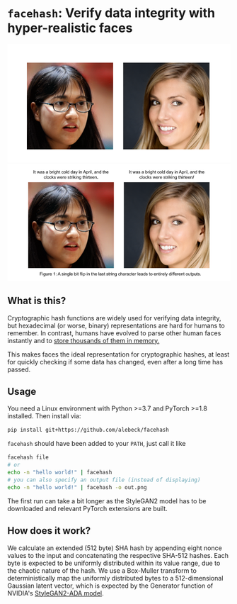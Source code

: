 # `facehash`: Verify data integrity with hyper-realistic faces

![](teaser_dark.png#gh-dark-mode-only)
![](teaser_light.png#gh-light-mode-only)

## What is this?

Cryptographic hash functions are widely used for verifying data integrity, but hexadecimal (or worse, binary) representations are hard for humans to remember. In contrast, humans have evolved to parse other human faces instantly and to [store thousands of them in memory.](https://www.science.org/content/article/average-person-can-recognize-5000-faces#:~:text=To%20qualify%20as%20%22knowing%22%20a,of%20the%20Royal%20Society%20B%20.)

This makes faces the ideal representation for cryptographic hashes, at least for quickly checking if some data has changed, even after a long time has passed.

## Usage

You need a Linux environment with Python >=3.7 and PyTorch >=1.8 installed. Then install via:

```bash
pip install git+https://github.com/alebeck/facehash
```

`facehash` should have been added to your `PATH`, just call it like

```bash
facehash file
# or
echo -n "hello world!" | facehash
# you can also specify an output file (instead of displaying)
echo -n "hello world!" | facehash -o out.png
```

The first run can take a bit longer as the StyleGAN2 model has to be downloaded and relevant PyTorch extensions are built.

## How does it work?

We calculate an extended (512 byte) SHA hash by appending eight nonce values to the input and concatenating the respective SHA-512 hashes. Each byte is expected to be uniformly distributed within its value range, due to the chaotic nature of the hash. We use a Box-Muller transform to deterministically map the uniformly distributed bytes to a 512-dimensional Gaussian latent vector, which is expected by the Generator function of NVIDIA's [StyleGAN2-ADA model](https://github.com/NVlabs/stylegan2-ada-pytorch).
